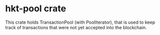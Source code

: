 # hkt-pool crate

This crate holds TransactionPool (with PoolIterator), that is used to keep track of transactions that were not yet accepted into the blockchain.